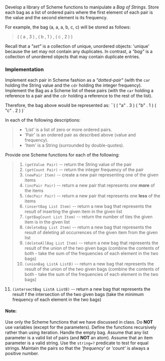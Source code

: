 Develop a library of Scheme functions to manipulate a _Bag of Strings_. Store
each bag as a list of ordered pairs where the first element of each pair is the
value and the second element is its frequency.

For example, the bag (a, a, a, b, c, c) will be stored as follows:
> ( ( a , 3 ) , ( b , 1 ) , ( c , 2 ) )

Recall that a _"set"_ is a collection of unique, unordered objects: 'unique'
because the set may not contain any duplicates. In contrast, a _"bag"_ is a
collection of unordered objects that may contain duplicate entries.

### Implementation
Implement each pair in Scheme fashion as a _"dotted-pair"_ (with the `car` holding the String value and the `cdr` holding the integer frequency).
Implement the Bag as a Scheme list of these pairs (with the `car` holding a
reference to a pair and the `cdr` holding a reference to the rest of the list).

Therefore, the bag above would be represented as:
 ``( ( "a" . 3 ) ( "b" . 1 ) ( "c" . 2 ) )`

In each of the following descriptions:
> * 'List' is a list of zero or more ordered pairs.
> * 'Pair' is an ordered pair as described above (value and frequency).
> * 'Item' is a String (surrounded by double-quotes).

Provide one Scheme functions for each of the following:
> 1. `(getValue Pair)` -- return the String value of the pair
> 2. `(getCount Pair)` -- return the integer frequency of the pair
> 3. `(newPair Item)` -- create a new pair representing one of the given items
> 4. `(incPair Pair)` -- return a new pair that represents one **more** of the
items
> 5. `(decPair Pair)` -- return a new pair that represents one **less** of the
items
> 6. `(insertBag List Item)` -- return a new bag that represents the result of
inserting the given item in the given list
> 7. `(getBagCount List Item)` -- return the number of ties the given item is
in the given list
> 8. `(deleteBag List Item)` -- return a new bag that represents the result of
deleting all occurrences of the given item from the given list
> 9. `(deleteAllBag List Item)` -- return a new bag that represents the result
of the union of the two given bags (combine the contents of both - take the
sum of the frequencies of each element in the two bags)
> 10. `(unionBag ListA ListB)` -- return a new bag that represents the result of
the union of the two given bags (combine the contents of both - take the sum of
the frequencies of each element in the two bags)
11. `(intersectBag ListA ListB)` -- return a new bag that represents the
result f the intersection of the two given bags (take the minimum frequency of
each element in the two bags)

#### Note:
Use only the Scheme functions that we have discussed in class. Do **NOT** use
variables (except for the parameters). Define the functions recursively rather
than using iteration. Handle the empty bag. Assume that any list parameter is a
valid list of pairs (and **NOT** an atom). Assume that an item parameter is a
valid string. Use the `string=?` predicate to test for equal strings. Maintain
the pairs so that the _'frequency'_ or _'count'_ is always a positive number.
